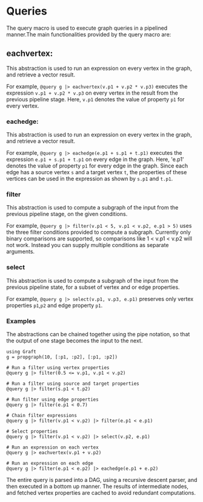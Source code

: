 # Queries

The query macro is used to execute graph queries in a pipelined manner.The main functionalities
provided by the query macro are:

## eachvertex:
This abstraction is used to run an expression on every vertex in the graph, and retrieve a vector result.

For example, `@query g |> eachvertex(v.p1 + v.p2 * v.p3)` executes the expression `v.p1 + v.p2 * v.p3`
on every vertex in the result from the previous pipeline stage. Here, `v.p1` denotes the value of property
`p1` for every vertex.


### eachedge:
This abstraction is used to run an expression on every vertex in the graph, and retrieve a vector result.

For example, `@query g |> eachedge(e.p1 + s.p1 + t.p1)` executes the expression `e.p1 + s.p1 + t.p1` on
every edge in the graph. Here, 'e.p1' denotes the value of property `p1` for every edge in the graph. Since
each edge has a source vertex `s` and a target vertex `t`, the properties of these vertices can be used in the expression
as shown by `s.p1` and `t.p1`.

### filter
This abstraction is used to compute a subgraph of the input from the previous pipeline stage, on the given conditions.

For example, `@query g |> filter(v.p1 < 5, v.p1 < v.p2, e.p1 > 5)` uses the three filter conditions provided to compute
a subgraph. Currently only binary comparisons are supported, so comparisons like 1 < v.p1 < v.p2 will not work.
Instead you can supply multiple conditions as separate arguments.

### select
This abstraction is used to compute a subgraph of the input from the previous pipeline state, for a subset of vertex and or
edge properties.

For example, `@query g |> select(v.p1, v.p3, e.p1)` preserves only vertex properties `p1`,`p2` and edge property `p1`.



### Examples
The abstractions can be chained together using the pipe notation, so that the output of one stage becomes the input to the next.

```@repl
using Graft
g = propgraph(10, [:p1, :p2], [:p1, :p2])

# Run a filter using vertex properties
@query g |> filter(0.5 <= v.p1, v.p1 < v.p2)

# Run a filter using source and target properties
@query g |> filter(s.p1 < t.p2)

# Run filter using edge properties
@query g |> filter(e.p1 < 0.7)

# Chain filter expressions
@query g |> filter(v.p1 < v.p2) |> filter(e.p1 < e.p1)

# Select properties
@query g |> filter(v.p1 < v.p2) |> select(v.p2, e.p1)

# Run an expression on each vertex
@query g |> eachvertex(v.p1 + v.p2)

# Run an expression on each edge
@query g |> filter(e.p1 < e.p2) |> eachedge(e.p1 + e.p2)
```

The entire query is parsed into a DAG, using a recursive descent parser, and then executed in a bottom up manner. The results of intermediate
nodes, and fetched vertex properties are cached to avoid redundant computations.
